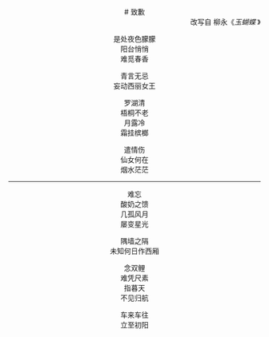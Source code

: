 <center>
# 致歉

<div align="right">改写自 柳永《<i>玉蝴蝶</i> 》</div>

是处夜色朦朦<br/>
阳台悄悄<br/>
难觅春香

青言无忌<br/>
妄动西丽女王

罗湖清<br/>
梧桐不老<br/>
月露冷<br/>
霜挂槟榔

遣情伤<br/>
仙女何在<br/>
烟水茫茫

------------

难忘<br/>
酸奶之馈<br/>
几孤风月<br/>
屡变星光

隅墙之隔<br/>
未知何日作西厢

念双鲤<br/>
难凭尺素<br/>
指暮天<br/>
不见归航

车来车往<br/>
立至初阳
</center>
